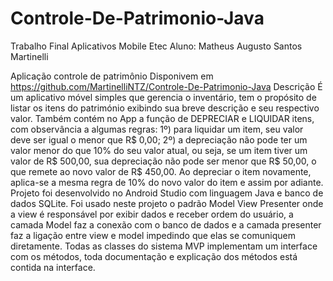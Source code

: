 # Controle-De-Patrimonio-Java

Trabalho Final Aplicativos Mobile Etec
Aluno: Matheus Augusto Santos Martinelli

Aplicação controle de patrimônio
Disponivem em <https://github.com/MartinelliNTZ/Controle-De-Patrimonio-Java>
Descrição
É um aplicativo móvel simples que gerencia o inventário, tem o propósito de listar os itens do património exibindo sua breve descrição e seu respectivo valor. Também contém no App a função de DEPRECIAR e LIQUIDAR itens, com observância a algumas regras: 1º) para liquidar um item, seu valor deve ser igual o menor que R$ 0,00; 2º) a depreciação não pode ter um valor menor do que 10% do seu valor atual, ou seja, se um item tiver um valor de R$ 500,00, sua depreciação não pode ser menor que R$ 50,00, o que remete ao novo valor de R$ 450,00. Ao depreciar o item novamente, aplica-se a mesma regra de 10% do novo valor do item e assim por adiante.
Projeto foi desenvolvido no Android Studio com linguagem Java e banco de dados SQLite.
Foi usado neste projeto o padrão Model View Presenter  onde a view é responsável por exibir dados e receber ordem do usuário, a camada Model faz a conexão com o banco de dados e a camada presenter faz a ligação entre view e model impedindo que elas se comuniquem diretamente.
Todas as classes do sistema MVP implementam um interface com os métodos, toda documentação e explicação dos métodos está contida na interface.
